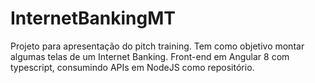 # InternetBankingMT
Projeto para apresentação do pitch training. Tem como objetivo montar algumas telas de um Internet Banking. Front-end em Angular 8 com typescript, consumindo APIs em NodeJS como repositório.

